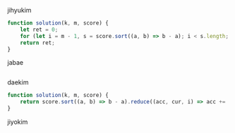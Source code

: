 jihyukim
```js
function solution(k, m, score) {
    let ret = 0;
    for (let i = m - 1, s = score.sort((a, b) => b - a); i < s.length; i += m) ret += s[i] * m;
    return ret;
}
```

jabae
```js

```

daekim
```js
function solution(k, m, score) {
    return score.sort((a, b) => b - a).reduce((acc, cur, i) => acc += !((i + 1) % m) ? cur * m : 0, 0);
}
```

jiyokim
```js

```
